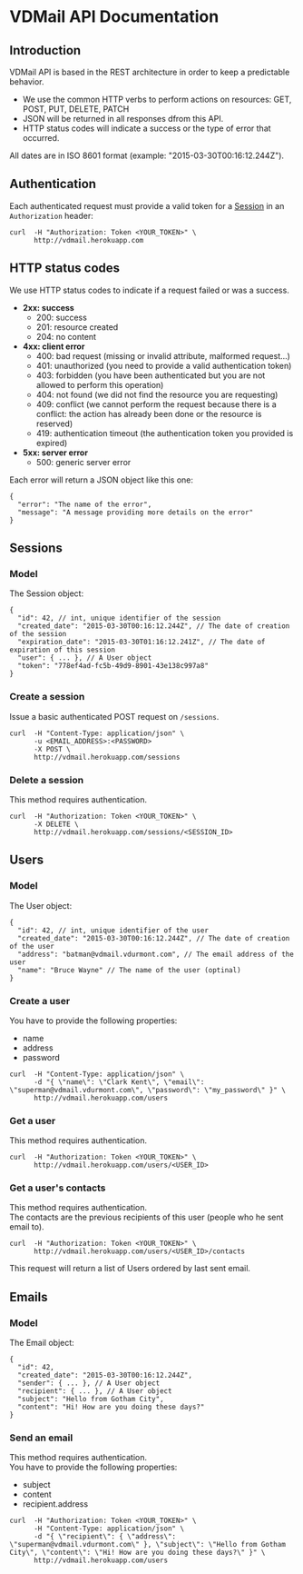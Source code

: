 # VDMail API Documentation

## Introduction

VDMail API is based in the REST architecture in order to keep a predictable behavior.

* We use the common HTTP verbs to perform actions on resources: GET, POST, PUT, DELETE, PATCH
* JSON will be returned in all responses dfrom this API.
* HTTP status codes will indicate a success or the type of error that occurred.

All dates are in ISO 8601 format (example: "2015-03-30T00:16:12.244Z").

## Authentication

Each authenticated request must provide a valid token for a [Session](#sessions) in an `Authorization` header:

```
curl  -H "Authorization: Token <YOUR_TOKEN>" \
      http://vdmail.herokuapp.com
```

## HTTP status codes

We use HTTP status codes to indicate if a request failed or was a success.

* **2xx: success**
  * 200: success
  * 201: resource created
  * 204: no content
* **4xx: client error**
  * 400: bad request (missing or invalid attribute, malformed request...)
  * 401: unauthorized (you need to provide a valid authentication token)
  * 403: forbidden (you have been authenticated but you are not allowed to perform this operation)
  * 404: not found (we did not find the resource you are requesting)
  * 409: conflict (we cannot perform the request because there is a conflict: the action has already been done or the resource is reserved)
  * 419: authentication timeout (the authentication token you provided is expired)
* **5xx: server error**
  * 500: generic server error

Each error will return a JSON object like this one:
```
{
  "error": "The name of the error",
  "message": "A message providing more details on the error"
}
```

## <a name="sessions"></a>Sessions

### Model

The Session object:

```
{
  "id": 42, // int, unique identifier of the session
  "created_date": "2015-03-30T00:16:12.244Z", // The date of creation of the session
  "expiration_date": "2015-03-30T01:16:12.241Z", // The date of expiration of this session
  "user": { ... }, // A User object
  "token": "778ef4ad-fc5b-49d9-8901-43e138c997a8"
}
```

### Create a session

Issue a basic authenticated POST request on `/sessions`.

```
curl  -H "Content-Type: application/json" \
      -u <EMAIL_ADDRESS>:<PASSWORD>
      -X POST \
      http://vdmail.herokuapp.com/sessions
```

### Delete a session

This method requires authentication.  

```
curl  -H "Authorization: Token <YOUR_TOKEN>" \
      -X DELETE \
      http://vdmail.herokuapp.com/sessions/<SESSION_ID>
```

## Users

### Model

The User object:

```
{
  "id": 42, // int, unique identifier of the user
  "created_date": "2015-03-30T00:16:12.244Z", // The date of creation of the user
  "address": "batman@vdmail.vdurmont.com", // The email address of the user
  "name": "Bruce Wayne" // The name of the user (optinal)
}
```

### Create a user

You have to provide the following properties:
* name
* address
* password

```
curl  -H "Content-Type: application/json" \
      -d "{ \"name\": \"Clark Kent\", \"email\": \"superman@vdmail.vdurmont.com\", \"password\": \"my_password\" }" \
      http://vdmail.herokuapp.com/users
```

### Get a user

This method requires authentication.  

```
curl  -H "Authorization: Token <YOUR_TOKEN>" \
      http://vdmail.herokuapp.com/users/<USER_ID>
```

### Get a user's contacts

This method requires authentication.  
The contacts are the previous recipients of this user (people who he sent email to).

```
curl  -H "Authorization: Token <YOUR_TOKEN>" \
      http://vdmail.herokuapp.com/users/<USER_ID>/contacts
```

This request will return a list of Users ordered by last sent email.

## Emails

### Model

The Email object:

```
{
  "id": 42,
  "created_date": "2015-03-30T00:16:12.244Z",
  "sender": { ... }, // A User object
  "recipient": { ... }, // A User object
  "subject": "Hello from Gotham City",
  "content": "Hi! How are you doing these days?"
}
```

### Send an email

This method requires authentication.  
You have to provide the following properties:
* subject
* content
* recipient.address

```
curl  -H "Authorization: Token <YOUR_TOKEN>" \
      -H "Content-Type: application/json" \
      -d "{ \"recipient\": { \"address\": \"superman@vdmail.vdurmont.com\" }, \"subject\": \"Hello from Gotham City\", \"content\": \"Hi! How are you doing these days?\" }" \
      http://vdmail.herokuapp.com/users
```
